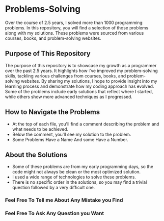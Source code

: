 # Problems-Solving
Over the course of 2.5 years, I solved more than 1000 programming problems. In this repository, you will find a selection of those problems along with my solutions. These problems were sourced from various courses, books, and problem-solving websites.

## Purpose of This Repository
The purpose of this repository is to showcase my growth as a programmer over the past 2.5 years. It highlights how I’ve improved my problem-solving skills, tackling various challenges from courses, books, and problem-solving websites. By sharing my solutions, I hope to provide insight into my learning process and demonstrate how my coding approach has evolved. Some of the problems include early solutions that reflect where I started, while others show more advanced techniques as I progressed.

## How to Navigate the Problems
- At the top of each file, you'll find a comment describing the problem and what needs to be achieved.
- Below the comment, you'll see my solution to the problem.
- Some Problems Have a Name And some Have a Number.

## About the Solutions
- Some of these problems are from my early programming days, so the code might not always be clean or the most optimized solution.
- I used a wide range of technologies to solve these problems.
- There is no specific order in the solutions, so you may find a trivial question followed by a very difficult one.

### Feel Free To Tell me About Any Mistake you Find
### Feel Free To Ask Any Question  you Want
